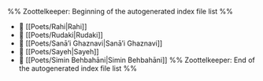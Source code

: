 %% Zoottelkeeper: Beginning of the autogenerated index file list  %%
- 📄 [[Poets/Rahi|Rahi]]
- 📄 [[Poets/Rudaki|Rudaki]]
- 📄 [[Poets/Sanā’i Ghaznavi|Sanā’i Ghaznavi]]
- 📄 [[Poets/Sayeh|Sayeh]]
- 📄 [[Poets/Simin Behbahāni|Simin Behbahāni]]
%% Zoottelkeeper: End of the autogenerated index file list  %%
